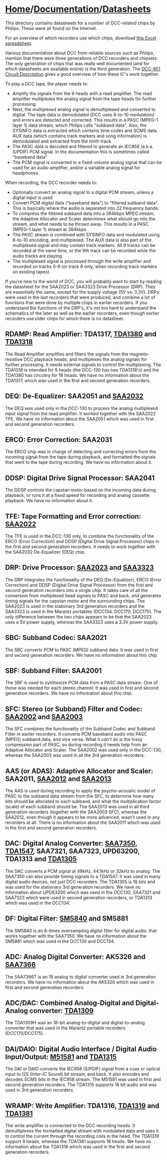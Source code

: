 # [Home](../..)/[Documentation](..)/[Datasheets](.)
This directory contains datasheets for a number of DCC-related chips by Philips. These were all found on the Internet.

For an overview of which recorders use which chips, download [this Excel spreadsheet](../General/chips.xls).

Various documentation about DCC from reliable sources such as Philips, mention that there were three generations of DCC recorders and chipsets. The only generation of chips that was really well documented (and for which datasheets are available online) is the third generation. The [DCC-951 Circuit Description](../Service%20Manuals/philips_dcc951_circuit_description.pdf) gives a good overview of how these IC's work together.

To play a DCC tape, the player needs to:

- Amplify the signals from the 9 heads with a read amplifier. The read amplifier multiplexes the analog signal from the tape heads for further processing.
- Next, the multiplexed analog signal is demultiplexed and converted to digital. The tape data is demodulated (DCC uses 8-to-10 modulation) and errors are detected and corrected. This results in a PASC (MPEG-1 layer 1) data stream, which Philips calls "subband data". Also, the SYSINFO data is extracted which contains time codes and SCMS data. AUX data (which contains track markers and song information) is demodulated and extracted from the ninth track.
- The PASC data is decoded and filtered to generate an IEC958 (a.k.a. S/PDIF) PCM signal. In the documentation this is sometimes called "baseband data".
- The PCM signal is converted to a fixed-volume analog signal that can be used for an audio amplifier, and/or a variable analog signal for headphones.

When recording, the DCC recorder needs to:

- Optionally convert an analog signal to a digital PCM stream, unless a digital input is used
- Convert PCM digital data ("baseband data") to "filtered subband data". This is basically where the audio is separated into 32 frequency bands.
- To compress the filtered subband data into a 384kbps MPEG stream, the Adaptive Allocator and Scaler determines what should go into the stream, and what needs to be thrown away. This results in a PASC (MPEG-1 layer 1) stream at 384kbps
- The PASC stream is combined with SYSINFO data and modulated using 8-to-10 encoding, and multiplexed. The AUX data is also part of the multiplexed signal and may contain track markers. All 9 tracks can be recorded at the same time, or the 9th track can be recorded while the audio tracks are playing.
- The multiplexed signal is processed through the write amplifier and recorded on tracks 0-8 (or track 8 only, when recording track markers on existing tapes).

If you're new to the world of DCC, you will probably want to start by reading the datasheet for the SAA2023 or SAA3323 Drive Processor (DRP). They are essentially the same, except for the supply voltage (5V vs. 3.3V). DRPs were used in the last recorders that were produced, and combine a lot of functions that were done by multiple chips in earlier recorders. If you understand the functions of the DRP's, it's not too hard to understand the schematics of the later as well as the earlier recorders, even though earlier recorders use older chips for which there is no datasheet.  

## RDAMP: Read Amplifier: TDA1317, [TDA1380](.TDA1380.pdf) and [TDA1318](./TDA1318.pdf)
The Read Amplifier amplifies and filters the signals from the magneto-resistive DCC playback heads, and multiplexes the analog signals for further processing. It needs external signals to control the multiplexing. The TDA1318 is intended for 9 heads (the DCC-130 has two TDA1318's) and the TDA1380 has circuitry for 18 heads. We have no information about the TDA1317, which was used in the first and second generation recorders.

## DEQ: De-Equalizer: SAA2051 and [SAA2032](SAA2032.pdf)
The DEQ was used only in the DCC-130 to process the analog multiplexed input signal from the read amplifier. It worked together with the SAA2022 TFE. We have no information about the SAA2051 which was used in first and second generation recorders.

## ERCO: Error Correction: SAA2031
The ERCO chip was in charge of detecting and correcting errors from the incoming signal from the tape during playback, and formatted the signals that went to the tape during recording. We have no information about it.

## DDSP: Digital Drive Signal Processor: SAA2041
The DDSP controls the capstan motor based on the incoming data during playback, or runs it at a fixed speed for recording and analog cassette playback. We have no information about it.
 
## TFE: Tape Formatting and Error correction: [SAA2022](SAA2022.pdf)
The TFE is used in the DCC-130 only, to combine the functionality of the ERCO (Error Correction) and DDSP (Digital Drive Signal Processor) chips in the first and second generation recorders. It needs to work together with the SAA2032 De-Equalizer (DEQ) chip.

## DRP: Drive Processor: [SAA2023](./SAA2023.pdf) and [SAA3323](./SAA3323.pdf)
The DRP integrates the functionality of the DEQ (De-Equalizer), ERCO (Error Correction) and DDSP (Digital Drive Signal Processor) from the first and second generation recorders into a single chip. It takes care of all the conversion from multiplexed head signals to PASC and back, and generates timing signals for the capstan motor and the surrounding chips. The SAA2023 is used in the stationary 3rd generation recorders and the SAA3323 is used in the Marantz portables (DCC134, DCC170, DCC175). The only difference between the two chips appears to be that the SAA2023 uses a 5V power supply, whereas the SAA3323 uses a 3.3V power supply.

## SBC: Subband Codec: SAA2021
The SBC converts PCM to PASC (MPEG) subband data. It was used in first and second generation recorders. We have no information about this chip.

## SBF: Subband Filter: SAA2001
The SBF is used to synthesize PCM data from a PASC data stream. One of these was needed for each stereo channel. It was used in first and second generation recorders. We have no information about this chip.

## SFC: Stereo (or Subband) Filter and Codec: [SAA2002](./SAA2002.pdf) and [SAA2003](./SAA2003.pdf)
The SFC combines the functionality of the Subband Codec and Subband Filter in earlier recorders. It converts PCM baseband audio into PASC (MPEG) subband data, and vice versa. What it *can't* do is the lossy compression part of PASC, so during recording it needs help from an Adaptive Allocator and Scaler. The SAA2002 was used only in the DCC-130, whereas the SAA2003 was used in all the 3rd generation recorders.

## AAS (or ADAS): Adaptive Allocator and Scaler: SAA2011, [SAA2012](./SAA2012.pdf) and [SAA2013](./SAA2013.pdf)
The AAS is used during recording to apply the psycho-acoustic model of PASC to the subband data stream from the SFC, to determine how many bits should be allocated to each subband, and what the multiplication factor (scale) of each subband should be. The SAA2013 was used in all third generation recorders (together with the SAA2003 SFC), whereas the SAA2012, even though it appears to be more advanced, wasn't used in any recorders at all. There is no information about the SAA2011 which was used in the first and second generation recorders.

## DAC: Digital Analog Converter: [SAA7350](./SAA7350.pdf), [TDA1547](./TDA1547.pdf), SAA7321, SAA7323, UPD63200, TDA1313 and [TDA1305](./TDA1305T.pdf)
The DAC converts a PCM signal at 48kHz, 44.1kHz or 32kHz to analog. The SAA7350 can also provide timing signals to a TDA1547. It was used in many digital audio devices, not just DCC recorders. The TDA1305 is 18 bits and was used for the stationary 3rd generation recorders. We have no information about UPD63200 which was used in the DCC130, SAA7321 and SAA7323 which were used in second generation recorders, or TDA1313 which was used in the DCC134.

## DF: Digital Filter: [SM5840](./SM5840FS.pdf) and SM5881
The SM5840 is an 8-times oversampling digital filter for digital audio, that works together with the SAA7350. We have no information about the SM5881 which was used in the DCC130 and DCC134.

## ADC: Analog Digital Converter: AK5326 and [SAA7366](./SAA7366T.pdf)
The SAA7366T is an 18 analog to digital converter used in 3rd generation recorders. We have no information about the AK5326 which was used in first and second generation recorders.

## ADC/DAC: Combined Analog-Digital and Digital-Analog converter: [TDA1309](./TDA1309H.pdf)
The TDA1309H was an 18-bit analog-to-digital and digital-to-analog converter that was used in the Marantz portable recorders (DCC170/DCC175).

## DAI/DAIO: Digital Audio Interface / Digital Audio Input/Output: [M51581](./M51581FP.pdf) and [TDA1315](./TDA1315H.pdf)
The DAI or DAIO converts the IEC958 (S/PDIF) signal from a coax or optical input to I2S (Inter-IC Sound) bit stream, and back. It also encodes and decodes SCMS bits in the IEC958 stream. The M51581 was used in first and second generation recorders. The TDA1315 supports 18 bit audio and was used in 3rd generation recorders.

## WRAMP: Write Amplifier: TDA1316, [TDA1319](./TDA1319.pdf) and [TDA1381](./TDA1381.pdf) 
The write amplifier is connected to the DCC recording heads. It demultiplexes the formatted digital stream with modulated data and uses it to control the current through the recording coils in the head. The TDA1319 support 9 heads, whereas the TDA1381 supports 18 heads. We have no information about the TDA1316 which was used in the first and second generation recorders.
